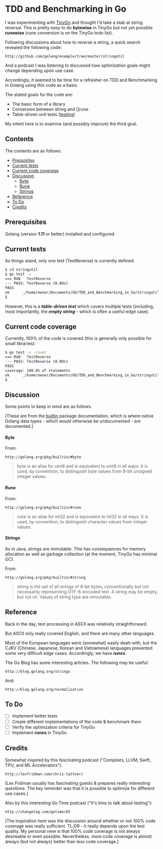 # TDD and Benchmarking in Go

I was experimenting with [TinyGo](http://github.com/mramshaw/TinyGo) and thought I'd take a stab
at string reversal. This is pretty easy to do __bytewise__ in TinyGo but not yet possible __runewise__
(rune conversion is on the TinyGo todo list).

Following discussions about how to reverse a string, a quick search revealed the following code:

    http://github.com/golang/example/tree/master/stringutil

And a podcast I was listening to discussed how optimization goals might change depending upon use case.

Accordingly, it seemed to be time for a refresher on TDD and Benchmarking in Golang using
this code as a basis.

The stated goals for the code are:

* The basic form of a library
* Conversion between string and []rune
* Table-driven unit tests ([testing](http://golang.org/pkg/testing/))

My intent here is to examine (and possibly improve) the third goal.

## Contents

The contents are as follows:

* [Prequisites](#prerequisites)
* [Current tests](#current-tests)
* [Current code coverage](#current-code-coverage)
* [Discussion](#discussion)
    * [Byte](#byte)
    * [Rune](#rune)
    * [Strings](#strings)
* [Reference](#reference)
* [To Do](#to-do)
* [Credits](#credits)

## Prerequisites

Golang (version __1.11__ or better) installed and configured.

## Current tests

As things stand, only one test (TestReverse) is currently defined:

```bash
$ cd stringutil
$ go test -v
=== RUN   TestReverse
--- PASS: TestReverse (0.00s)
PASS
ok  	_/home/owner/Documents/GO/TDD_and_Benchmarking_in_Go/stringutil	0.001s
$
```

However, this is a ___table-driven test___ which covers multiple tests (including, most importantly,
the ___empty string___ - which is often a useful edge case).

## Current code coverage

Currently, 100% of the code is covered (this is generally only possible for small libraries):

```bash
$ go test -v -cover
=== RUN   TestReverse
--- PASS: TestReverse (0.00s)
PASS
coverage: 100.0% of statements
ok  	_/home/owner/Documents/GO/TDD_and_Benchmarking_in_Go/stringutil	0.001s
$
```

## Discussion

Some points to keep in mind are as follows.

[These are from the [builtin](http://golang.org/pkg/builtin/) package documentation, which is
 where native Golang data types - which would otherwise be undocumented - are documented.]

#### Byte

From:

    http://golang.org/pkg/builtin/#byte

> byte is an alias for uint8 and is equivalent to uint8 in all ways.
> It is used, by convention, to distinguish byte values from 8-bit unsigned integer values.

#### Rune

From:

    http://golang.org/pkg/builtin/#rune

> rune is an alias for int32 and is equivalent to int32 in all ways.
> It is used, by convention, to distinguish character values from integer values.

#### Strings

As in Java, strings are immutable. This has consequences for memory allocation as well
as garbage collection (at the moment, TinyGo has minimal GC).

From:

    http://golang.org/pkg/builtin/#string

> string is the set of all strings of 8-bit bytes, conventionally but not necessarily
> representing UTF-8-encoded text. A string may be empty, but not nil.
> Values of string type are immutable.

## Reference

Back in the day, text processing in ASCII was relatively straightforward.

But ASCII only really covered English, and there are many other languages.

Most of the European languages were (somewhat) easily dealt-with, but the
CJKV (Chinese, Japanese, Korean and Vietnamese) languages presented some
very difficult edge cases. Accordingly, we have ___runes___.

The Go Blog has some interesting articles. The following may be useful:

    http://blog.golang.org/strings

And:

    http://blog.golang.org/normalization

## To Do

- [ ] Implement better tests
- [ ] Create different implementations of the code & benchmark them
- [ ] Verify the optimization criteria for TinyGo
- [ ] Implement __runes__ in TinyGo

## Credits

Somewhat inspired by this fascinating podcast ("Compilers, LLVM, Swift, TPU, and ML Accelerators"):

    http://lexfridman.com/chris-lattner/

[Lex Fridman usually has fascinating guests & prepares really interesting questions.
 The key reminder was that it is possible to optimize for different use cases.]

Also by this interesting Go Time podcast ("It's time to talk about testing"):

    http://changelog.com/gotime/83

[The inspiration here was the discussion around whether or not 100% code
 coverage was really sufficient. TL;DR - it really depends upon the test
 quality. My personal view is that 100% code coverage is not always
 desireable or even possible. Nevertheless, more code coverage is
 almost always (but not always) better than less code coverage.]
